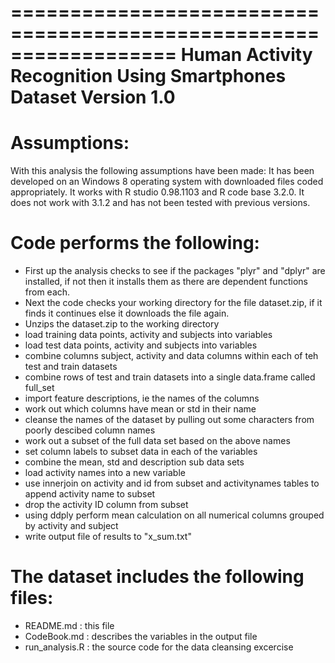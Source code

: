==================================================================
Human Activity Recognition Using Smartphones Dataset
Version 1.0
==================================================================

Assumptions:
==================================================================
With this analysis the following assumptions have been made:
It has been developed on an Windows 8 operating system with downloaded files coded appropriately.
It works with R studio 0.98.1103 and R code base 3.2.0.  It does not work with 3.1.2 and has not been tested with previous versions.


Code performs the following:
==================================================================
- First up the analysis checks to see if the packages "plyr" and "dplyr" are installed, if not then it installs them as there are dependent functions from each.
- Next the code checks your working directory for the file dataset.zip, if it finds it continues else it downloads the file again.
- Unzips the dataset.zip to the working directory
- load training data points, activity and subjects into variables
- load test data points, activity and subjects into variables
- combine columns subject, activity and data columns within each of teh test and train datasets
- combine rows of test and train datasets into a single data.frame called full_set
- import feature descriptions, ie the names of the columns
- work out which columns have mean or std in their name
- cleanse the names of the dataset by pulling out some characters from poorly descibed column names
- work out a subset of the full data set based on the above names
- set column labels to subset data in each of the variables
- combine the mean, std and description sub data sets
- load activity names into a new variable
- use innerjoin on activity and id from subset and activitynames tables to append activity name to subset
- drop the activity ID column from subset
- using ddply perform mean calculation on all numerical columns grouped by activity and subject
- write output file of results to "x_sum.txt"


The dataset includes the following files:
==================================================================
- README.md :  this file
- CodeBook.md : describes the variables in the output file
- run_analysis.R : the source code for the data cleansing excercise



